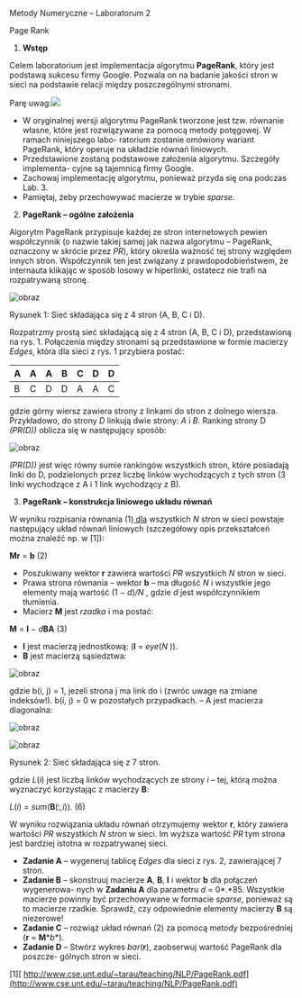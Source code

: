 Metody Numeryczne – Laboratorum 2

Page Rank

1. **Wstęp**

Celem laboratorium jest implementacja algorytmu **PageRank**, który jest podstawą sukcesu firmy Google. Pozwala on na badanie jakości stron w sieci na podstawie relacji między poszczególnymi stronami.

Parę uwag:![](Aspose.Words.3ee82365-0b42-4bfd-b1de-5cea7c266942.001.png)

- W oryginalnej wersji algorytmu PageRank tworzone jest tzw. równanie własne, które jest rozwiązywane za pomocą metody potęgowej. W ramach niniejszego labo- ratorium zostanie omówiony wariant PageRank, który operuje na układzie równań liniowych.
- Przedstawione zostaną podstawowe założenia algorytmu. Szczegóły implementa- cyjne są tajemnicą firmy Google.
- Zachowaj implementację algorytmu, ponieważ przyda się ona podczas Lab. 3.
- Pamiętaj, żeby przechowywać macierze w trybie *sparse*.
2. **PageRank – ogólne założenia**

Algorytm PageRank przypisuje każdej ze stron internetowych pewien współczynnik (o nazwie takiej samej jak nazwa algorytmu – PageRank, oznaczony w skrócie przez *PR*), który określa ważność tej strony względem innych stron. Współczynnik ten jest związany z prawdopodobieństwem, że internauta klikając w sposób losowy w hiperlinki, ostatecz nie trafi na rozpatrywaną stronę.

![obraz](https://user-images.githubusercontent.com/72522808/157123583-427f9da9-1b92-4377-8af7-3124cbc82cb2.png)

Rysunek 1: Sieć składająca się z 4 stron (A, B, C i D).

Rozpatrzmy prostą sieć składającą się z 4 stron (A, B, C i D), przedstawioną na rys. 1. Połączenia między stronami są przedstawione w formie macierzy *Edges*, która dla sieci z rys. 1 przybiera postać:


|A|A|A|B|C|D|D|
| - | - | - | - | - | - | - |
|B|C|D|D|A|A|C|


gdzie górny wiersz zawiera strony z linkami do stron z dolnego wiersza. Przykładowo, do strony *D* linkują dwie strony: *A* i *B*. Ranking strony D *(PR(D))* oblicza się w następujący sposób:

![obraz](https://user-images.githubusercontent.com/72522808/157123798-e2a7cb97-a065-4a42-b4a5-7ce0c1123236.png)

*(PR(D))* jest więc równy sumie rankingów wszystkich stron, które posiadają linki do D, podzielonych przez liczbę linków wychodzących z tych stron (3 linki wychodzące z A i 1 link wychodzący z B).

3. **PageRank – konstrukcja liniowego układu równań**

W wyniku rozpisania równania (1)[ dla](#_page1_x97.45_y153.18) wszystkich *N* stron w sieci powstaje następujący układ równań liniowych (szczegółowy opis przekształceń można znaleźć np. w [1]):

**Mr** = **b** (2)

- Poszukiwany wektor **r** zawiera wartości *PR* wszystkich *N* stron w sieci.
- Prawa strona równania – wektor **b** – ma długość *N* i wszystkie jego elementy mają wartość (1 − *d*)*/N* , gdzie *d* jest współczynnikiem tłumienia.
- Macierz **M** jest *rzadka* i ma postać:

**M** = **I** − *d***BA** (3)

- **I** jest macierzą jednostkową: (**I** = *eye*(*N* )).
- **B** jest macierzą sąsiedztwa:

![obraz](https://user-images.githubusercontent.com/72522808/157124117-28f20f86-d287-4b75-8432-4f440d76f10b.png)

gdzie b(i, j) = 1, jezeli strona j ma link do i (zwróc uwage na zmiane indeksów!). b(i, j) = 0 w pozostałych przypadkach.
– A jest macierza diagonalna:

![obraz](https://user-images.githubusercontent.com/72522808/157124192-7086c66c-0f62-4723-9a21-61fab162e1df.png)



![obraz](https://user-images.githubusercontent.com/72522808/157124240-d84c81c8-ff1f-4b1f-9850-13a6901526c7.png)

Rysunek 2: Sieć składająca się z 7 stron.

gdzie *L*(*i*) jest liczbą linków wychodzących ze strony *i* – tej, którą można wyznaczyć korzystając z macierzy **B**:

*L*(*i*) = *sum*(**B**(:*,i*))*.* (6)

W wyniku rozwiązania układu równań otrzymujemy wektor **r**, który zawiera wartości *PR* wszystkich *N* stron w sieci. Im wyższa wartość *PR* tym strona jest bardziej istotna w rozpatrywanej sieci.

- **Zadanie A** – wygeneruj tablicę *Edges* dla sieci z rys. 2, zawierającej 7 stron.
- **Zadanie B** – skonstruuj macierze **A**, **B**, **I** i wektor **b** dla połączeń wygenerowa- nych w **Zadaniu A** dla parametru *d* = 0*.*85. Wszystkie macierze powinny być przechowywane w formacie *sparse*, ponieważ są to macierze rzadkie. Sprawdź, czy odpowiednie elementy macierzy **B** są niezerowe!
- **Zadanie C** – rozwiąż układ równań (2) za pomocą metody bezpośredniej (**r** = **M**\**b**).
- **Zadanie D** – Stwórz wykres *bar*(**r**), zaobserwuj wartość PageRank dla poszcze- gólnych stron w sieci.

[1][ http://www.cse.unt.edu/~tarau/teaching/NLP/PageRank.pdf](http://www.cse.unt.edu/~tarau/teaching/NLP/PageRank.pdf)
